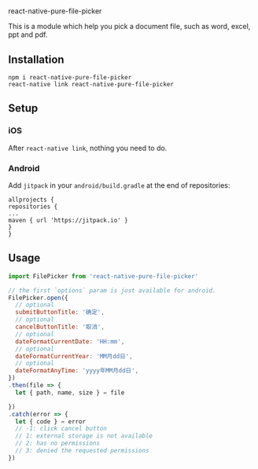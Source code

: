 #
react-native-pure-file-picker

This is a module which help you pick a document file, such as word, excel, ppt and pdf.

## Installation

```
npm i react-native-pure-file-picker
react-native link react-native-pure-file-picker
```

## Setup

### iOS

After `react-native link`, nothing you need to do.

### Android

Add `jitpack` in your `android/build.gradle` at the end of repositories:

```
allprojects {
repositories {
...
maven { url 'https://jitpack.io' }
}
}
```

## Usage

```js
import FilePicker from 'react-native-pure-file-picker'

// the first `options` param is just available for android.
FilePicker.open({
  // optional
  submitButtonTitle: '确定',
  // optional
  cancelButtonTitle: '取消',
  // optional
  dateFormatCurrentDate: 'HH:mm',
  // optional
  dateFormatCurrentYear: 'MM月dd日',
  // optional
  dateFormatAnyTime: 'yyyy年MM月dd日',
})
.then(file => {
  let { path, name, size } = file

})
.catch(error => {
  let { code } = error
  // -1: click cancel button
  // 1: external storage is not available
  // 2: has no permissions
  // 3: denied the requested permissions
})
```